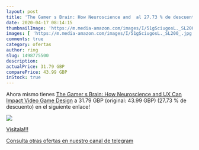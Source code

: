 ```yaml
---
layout: post
title: 'The Gamer s Brain: How Neuroscience and  al 27.73 % de descuento'
date: 2020-04-17 08:14:15
thumbnailImage: 'https://m.media-amazon.com/images/I/51gSciugosL._SL200_.jpg'
images: [ 'https://m.media-amazon.com/images/I/51gSciugosL._SL200_.jpg' ]
comments: true
category: ofertas
author: ring
slug: 1498775500
description:
actualPrice: 31.79 GBP
comparePrice: 43.99 GBP
inStock: true
---
```


Ahora mismo tienes [The Gamer s Brain: How Neuroscience and UX Can Impact Video Game Design](https://www.amazon.com/dp/1498775500/?tag=redken08-20) a 31.79 GBP (original: 43.99 GBP) (27.73 %  de descuento) en el siguiente enlace!

[![](https://m.media-amazon.com/images/I/51gSciugosL._SL200_.jpg)](https://www.amazon.com/dp/1498775500/?tag=redken08-20)

[Visítala!!!](https://www.amazon.com/dp/1498775500/?tag=redken08-20)

[Consulta otras ofertas en nuestro canal de telegram](https://t.me/s/ofertas25)
